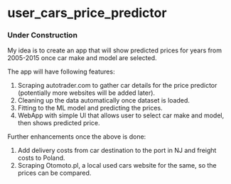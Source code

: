 # user_cars_price_predictor

### Under Construction ### 

My idea is to create an app that will show predicted prices for years from 2005-2015 once car make and model are selected.

The app will have following features:
1. Scraping autotrader.com to gather car details for the price predictor (potentially more websites will be added later).
2. Cleaning up the data automatically once dataset is loaded.
3. Fitting to the ML model and predicting the prices.
4. WebApp with simple UI that allows user to select car make and model, then shows predicted price.

Further enhancements once the above is done:

1. Add delivery costs from car destination to the port in NJ and freight costs to Poland.
2. Scraping Otomoto.pl, a local used cars website for the same, so the prices can be compared.
